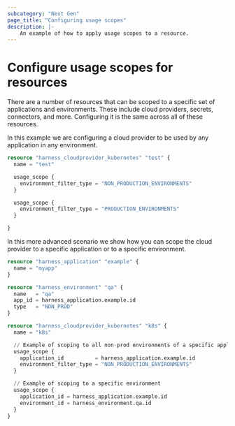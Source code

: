 ```yaml
---
subcategory: "Next Gen"
page_title: "Configuring usage scopes"
description: |-
    An example of how to apply usage scopes to a resource.
---
```


# Configure usage scopes for resources

There are a number of resources that can be scoped to a specific set of applications and environments. These include cloud providers, secrets, connectors, and more. Configuring it is the same across all of these resources.

In this example we are configuring a cloud provider to be used by any application in any environment.

```terraform
resource "harness_cloudprovider_kubernetes" "test" {
  name = "test"

  usage_scope {
    environment_filter_type = "NON_PRODUCTION_ENVIRONMENTS"
  }

  usage_scope {
    environment_filter_type = "PRODUCTION_ENVIRONMENTS"
  }

}
```

In this more advanced scenario we show how you can scope the cloud provider to a specific application or to a specific environment.

```terraform
resource "harness_application" "example" {
  name = "myapp"
}

resource "harness_environment" "qa" {
  name   = "qa"
  app_id = harness_application.example.id
  type   = "NON_PROD"
}

resource "harness_cloudprovider_kubernetes" "k8s" {
  name = "k8s"

  // Example of scoping to all non-prod environments of a specific application
  usage_scope {
    application_id          = harness_application.example.id
    environment_filter_type = "NON_PRODUCTION_ENVIRONMENTS"
  }

  // Example of scoping to a specific environment
  usage_scope {
    application_id = harness_application.example.id
    environment_id = harness_environment.qa.id
  }
}
```

